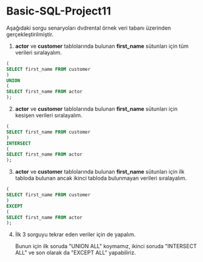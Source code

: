 # Basic-SQL-Project11

Aşağıdaki sorgu senaryoları dvdrental örnek veri tabanı üzerinden gerçekleştirilmiştir.

1. **actor** ve **customer** tablolarında bulunan **first_name** sütunları için tüm verileri sıralayalım.

```sql
(
SELECT first_name FROM customer
)
UNION 
(
SELECT first_name FROM actor
);
```

2. **actor** ve **customer** tablolarında bulunan **first_name** sütunları için kesişen verileri sıralayalım.

```sql
(
SELECT first_name FROM customer
)
INTERSECT
(
SELECT first_name FROM actor
);
```

3. **actor** ve **customer** tablolarında bulunan **first_name** sütunları için ilk tabloda bulunan ancak ikinci tabloda bulunmayan verileri sıralayalım.

```sql
(
SELECT first_name FROM customer
)
EXCEPT
(
SELECT first_name FROM actor
);
```

4. İlk 3 sorguyu tekrar eden veriler için de yapalım. 

   Bunun için ilk soruda "UNION ALL" koymamız, ikinci soruda "INTERSECT ALL" ve son olarak da "EXCEPT ALL" yapabiliriz.
